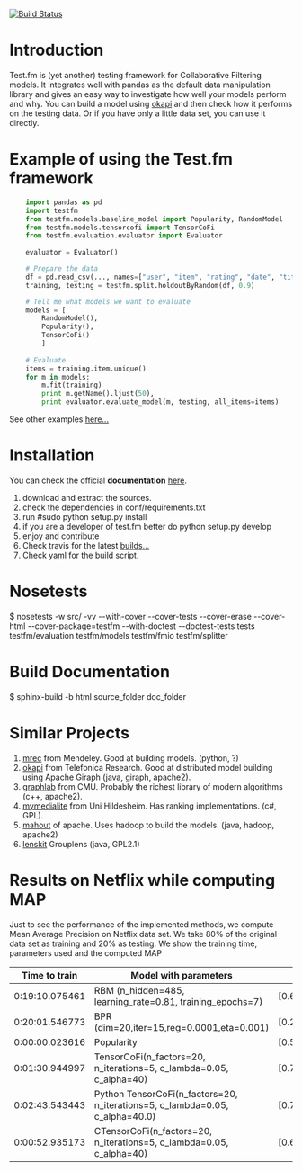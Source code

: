 [![Build Status](https://travis-ci.org/grafos-ml/test.fm.svg?branch=master)](https://travis-ci.org/grafos-ml/test.fm)

Introduction
============

Test.fm is (yet another) testing framework for Collaborative Filtering models.
It integrates well with pandas as the default data manipulation library and
gives an easy way to investigate how well your models perform and why.
You can build a model using [okapi](http://grafos.ml) and then check how it performs on the testing data.
Or if you have only a little data set, you can use it directly.

Example of using the Test.fm framework
======================================
```python
	import pandas as pd
	import testfm
	from testfm.models.baseline_model import Popularity, RandomModel
	from testfm.models.tensorcofi import TensorCoFi
	from testfm.evaluation.evaluator import Evaluator
	
	evaluator = Evaluator()

	# Prepare the data
	df = pd.read_csv(..., names=["user", "item", "rating", "date", "title"])
	training, testing = testfm.split.holdoutByRandom(df, 0.9)

	# Tell me what models we want to evaluate
	models = [
	    RandomModel(),
	    Popularity(),
	    TensorCoFi()
	    ]
	
	# Evaluate
	items = training.item.unique()
	for m in models:
		m.fit(training)
		print m.getName().ljust(50),
		print evaluator.evaluate_model(m, testing, all_items=items)
```

See other examples [here...](https://github.com/grafos-ml/test.fm/tree/master/src/testfm/examples)

Installation
============
You can check the official **documentation** [here](http://grafos-ml.github.io/test.fm).

1. download and extract the sources.
2. check the dependencies in conf/requirements.txt
3. run #sudo python setup.py install
4. if you are a developer of test.fm better do python setup.py develop
5. enjoy and contribute
6. Check travis for the latest [builds...](https://travis-ci.org/grafos-ml/test.fm)
7. Check [yaml](https://github.com/grafos-ml/test.fm/blob/master/.travis.yml) for the build script.

Nosetests
=========
$ nosetests -w src/ -vv --with-cover --cover-tests --cover-erase --cover-html --cover-package=testfm --with-doctest --doctest-tests tests testfm/evaluation testfm/models testfm/fmio testfm/splitter

Build Documentation
===================
$ sphinx-build -b html source_folder doc_folder

Similar Projects
================
1. [mrec](https://github.com/Mendeley/mrec/tree/master/mrec) from Mendeley. Good at building models. (python, ?)
2. [okapi](http://grafos.ml) from Telefonica Research. Good at distributed model building using Apache Giraph (java, giraph, apache2).
3. [graphlab](http://graphlab.org/) from CMU. Probably the richest library of modern algorithms (c++, apache2).
4. [mymedialite](http://www.mymedialite.net/) from Uni Hildesheim. Has ranking implementations. (c#, GPL).
5. [mahout](https://mahout.apache.org/) of apache. Uses hadoop to build the models. (java, hadoop, apache2)
6. [lenskit](http://lenskit.grouplens.org/) Grouplens (java, GPL2.1)


Results on Netflix while computing MAP
======================================
Just to see the performance of the implemented methods, we compute Mean Average Precision on Netflix data set.
We take 80% of the original data set as training and 20% as testing.
We show the training time, parameters used and the computed MAP

Time to train  | Model with parameters                                                          | MAP
---------------|--------------------------------------------------------------------------------|---------------------
0:19:10.075461 | RBM (n_hidden=485, learning_rate=0.81, training_epochs=7)                      | [0.6355629482363839]
0:20:01.546773 | BPR (dim=20,iter=15,reg=0.0001,eta=0.001)                                      | [0.24399166832892044]
0:00:00.023616 | Popularity                                                                     | [0.5601194977074632]
0:01:30.944997 | TensorCoFi(n_factors=20, n_iterations=5, c_lambda=0.05, c_alpha=40)            | [0.7096535977450071]
0:02:43.543443 | Python TensorCoFi(n_factors=20, n_iterations=5, c_lambda=0.05, c_alpha=40.0)   | [0.711844488238357]
0:00:52.935173 | CTensorCoFi(n_factors=20, n_iterations=5, c_lambda=0.05, c_alpha=40)           | [0.6971995298227264]
